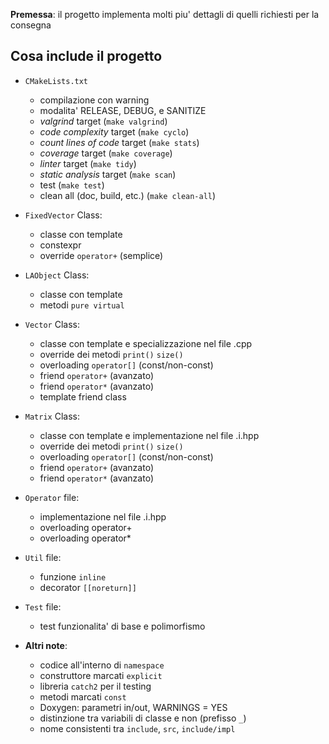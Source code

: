 **Premessa**: il progetto implementa molti piu' dettagli di quelli richiesti per
la consegna

## Cosa include il progetto ##

* `CMakeLists.txt`
    - compilazione con warning
    - modalita' RELEASE, DEBUG, e SANITIZE
    - *valgrind* target (`make valgrind`)
    - *code complexity* target (`make cyclo`)
    - *count lines of code* target (`make stats`)
    - *coverage* target (`make coverage`)
    - *linter* target (`make tidy`)
    - *static analysis* target (`make scan`)
    - test (`make test`)
    - clean all (doc, build, etc.) (`make clean-all`)


* `FixedVector` Class:
    - classe con template
    - constexpr
    - override `operator+` (semplice)


* `LAObject` Class:
    - classe con template
    - metodi `pure virtual`


* `Vector` Class:
    - classe con template e specializzazione nel file .cpp
    - override dei metodi `print()` `size()`
    - overloading `operator[]` (const/non-const)
    - friend `operator+` (avanzato)
    - friend `operator*` (avanzato)
    - template friend class


* `Matrix` Class:
    - classe con template e implementazione nel file .i.hpp
    - override dei metodi `print()` `size()`
    - overloading `operator[]` (const/non-const)
    - friend `operator+` (avanzato)
    - friend `operator*` (avanzato)


* `Operator` file:
    - implementazione nel file .i.hpp
    - overloading operator+
    - overloading operator*


* `Util` file:
    - funzione `inline`
    - decorator `[[noreturn]]`


* `Test` file:
    - test funzionalita' di base e polimorfismo


* **Altri note**:
    - codice all'interno di `namespace`
    - construttore marcati `explicit`
    - libreria `catch2` per il testing
    - metodi marcati `const`
    - Doxygen: parametri in/out, WARNINGS = YES
    - distinzione tra variabili di classe e non (prefisso `_`)
    - nome consistenti tra `include`, `src`, `include/impl`
